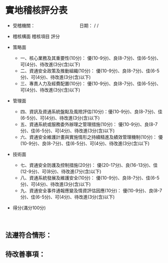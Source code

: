 # 實地稽核評分表
- 受稽機關：　　　　　　　　　　日期：   /  /  
- 稽核構面	稽核項目	評分
- 策略面	
  - 一、核心業務及其重要性(10分)： 優(10-9分)、良(8-7分)、佳(6-5分)、可(4分)、待改進(3分(含)以下)	
  - 二、資通安全政策及推動組織(10分)： 優(10-9分)、良(8-7分)、佳(6-5分)、可(4分)、待改進(3分(含)以下)	
  - 三、專責人力及經費配置(10分)： 優(10-9分)、良(8-7分)、佳(6-5分)、可(4分)、待改進(3分(含)以下)	
- 管理面	
  - 四、資訊及資通系統盤點及風險評估(10分)：優(10-9分)、良(8-7分)、佳(6-5分)、可(4分)、待改進(3分(含)以下)	
  - 五、資通系統或服務委外辦理之管理措施(10分)： 優(10-9分)、良(8-7分)、佳(6-5分)、可(4分)、待改進(3分(含)以下)	
  - 六、資通安全維護計畫與實施情形之持續精進及績效管理機制(10分)： 優(10-9分)、良(8-7分)、佳(6-5分)、可(4分)、待改進(3分(含)以下)	
- 技術面	
  - 七、資通安全防護及控制措施(20分)： 優(20-17分)、良(16-13分)、佳(12-9分)、可(8分)、待改進(7分(含)以下)	
  - 八、資通系統發展及維護安全(10分)： 優(10-9分)、良(8-7分)、佳(6-5分)、可(4分)、待改進(3分(含)以下)	
  - 九、資通安全事件通報應變及情資評估因應(10分)： 優(10-9分)、良(8-7分)、佳(6-5分)、可(4分)、待改進(3分(含)以下)	

- 得分(滿分100分)	

 

## 法遵符合情形：












## 待改善事項：










